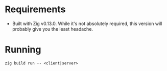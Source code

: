 # Requirements

- Built with Zig v0.13.0. While it's not absolutely required, this version will probably give you the least headache.

# Running

```zig build run -- <client|server>```